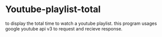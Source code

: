 # Youtube-playlist-total
to display the total time to watch  a youtube playlist.
this program usages google youtube api v3 to request and recieve response.


